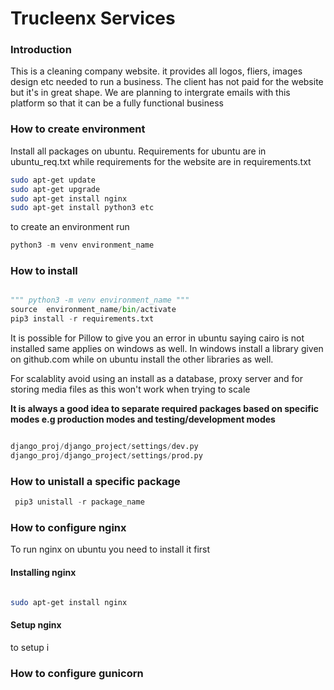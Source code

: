 # Trucleenx Services


### Introduction

This is a cleaning company website. it provides all logos, fliers, images design etc needed to run a business. The client has not paid for the website but it's in great shape. We are planning to intergrate emails with this platform so that it can be a fully functional business

### How to create environment

Install all packages on ubuntu. Requirements for ubuntu are in ubuntu_req.txt while requirements for the website are in requirements.txt

```bash
sudo apt-get update
sudo apt-get upgrade
sudo apt-get install nginx
sudo apt-get install python3 etc
```


to create an environment run
```python
python3 -m venv environment_name
```



### How to install


```python

""" python3 -m venv environment_name """
source  environment_name/bin/activate
pip3 install -r requirements.txt
```


It is possible for Pillow to give you an error in ubuntu saying cairo is not installed same applies on windows as well. In windows install a library given on github.com while on ubuntu install the other libraries as well.

For scalablity avoid using an install as a database, proxy server and for storing media files as this won't work when trying to scale

__It is always a good idea to separate required packages based on specific modes e.g production modes and testing/development modes__

```python

django_proj/django_project/settings/dev.py
django_proj/django_project/settings/prod.py
```

### How to unistall a specific package

```python
 pip3 unistall -r package_name
```
### How to configure nginx

To run nginx on ubuntu you need to install it first
#### Installing nginx

```bash

sudo apt-get install nginx
```
#### Setup nginx

to setup i

### How to configure gunicorn